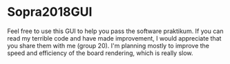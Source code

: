 # Sopra2018GUI

Feel free to use this GUI to help you pass the software praktikum.
If you can read my terrible code and have made improvement, I would appreciate
that you share them with me (group 20).
I'm planning mostly to improve the speed and efficiency of the board rendering, which is really slow.